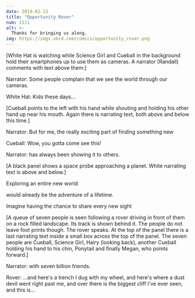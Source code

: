 ```yaml
---
date: 2019-02-13
title: "Opportunity Rover"
num: 2111
alt: >-
  Thanks for bringing us along.
img: https://imgs.xkcd.com/comics/opportunity_rover.png
---
```

[White Hat is watching while Science Girl and Cueball in the background hold their smartphones up to use them as cameras. A narrator (Randall) comments with text above them:]

Narrator: Some people complain that we see the world through our cameras.

White Hat: Kids these days...

[Cueball points to the left with his hand while shouting and holding his other hand up near his mouth. Again there is narrating text, both above and below this time.]

Narrator: But for me, the really exciting part of finding something new

Cueball: Wow, you gotta come see this!

Narrator: has always been showing it to others.

[A black panel shows a space probe approaching a planet. White narrating text is above and below.]

Exploring an entire new world

would already be the adventure of a lifetime.

Imagine having the chance to share every new sight

[A queue of seven people is seen following a rover driving in front of them on a rock filled landscape. Its track is shown behind it. The people do not leave foot prints though. The rover speaks. At the top of the panel there is a last narrating text inside a small box across the top of the panel. The seven people are Cueball, Science Girl, Hairy (looking back), another Cueball holding his hand to his chin, Ponytail and finally Megan, who points forward.]

Narrator: with seven billion friends.

Rover: ...and here's a trench I dug with my wheel, and here's where a dust devil went right past me, and over there is the biggest cliff I've ever seen, and this is...